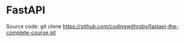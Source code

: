 # FastAPI


Source code:
git clone https://github.com/codingwithroby/fastapi-the-complete-course.git